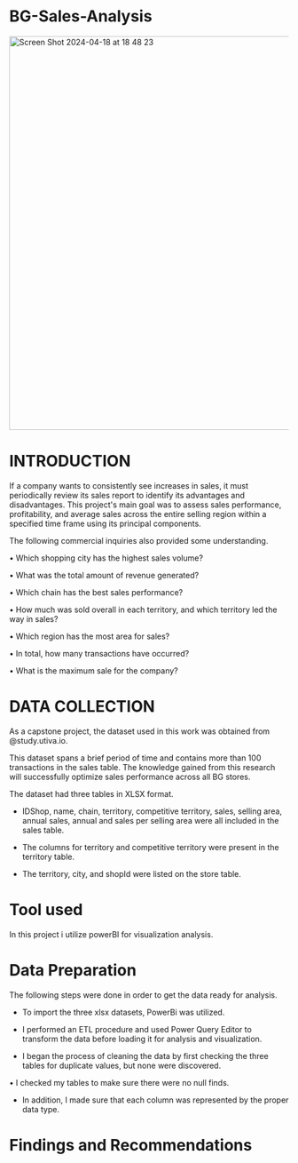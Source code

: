 # BG-Sales-Analysis
<img width="709" alt="Screen Shot 2024-04-18 at 18 48 23" src="https://github.com/PATRICK079/BG-Sales-Analysis/assets/157173680/c2d7a8e4-c362-4b1d-af75-5eb1b9f37f87">

 # INTRODUCTION

 If a company wants to consistently see increases in sales, it must periodically review its sales report to identify its advantages and disadvantages. This project's main goal was to assess sales performance, profitability, and average sales across the entire selling region within a specified time frame using its principal components.

The following commercial inquiries also provided some understanding.

• Which shopping city has the highest sales volume?

• What was the total amount of revenue generated?

• Which chain has the best sales performance?

• How much was sold overall in each territory, and which territory led the way in sales?

• Which region has the most area for sales?

• In total, how many transactions have occurred?

• What is the maximum sale for the company?

# DATA COLLECTION

As a capstone project, the dataset used in this work was obtained from @study.utiva.io.

This dataset spans a brief period of time and contains more than 100 transactions in the sales table. The knowledge gained from this research will successfully optimize sales performance across all BG stores.

The dataset had three tables in XLSX format.

* IDShop, name, chain, territory, competitive territory, sales, selling area, annual sales, annual and sales per selling area were all included in the sales table.

* The columns for territory and competitive territory were present in the territory table.

* The territory, city, and shopId were listed on the store table.

# Tool used 

 In this project i utilize  powerBI  for visualization  analysis.

# Data Preparation

The following steps were done in order to get the data ready for analysis.

* To import the three xlsx datasets, PowerBi was utilized. 

* I performed an ETL procedure and used Power Query Editor to transform the data before loading it for analysis and visualization. 

* I began the process of cleaning the data by first checking the three tables for duplicate values, but none were discovered.

 •  I checked my tables to make sure there were no null finds. 

* In addition, I made sure that each column was represented by the proper data type.

# Findings and Recommendations 



 
